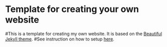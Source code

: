 # Template for creating your own website
#This is a template for creating my own website. It is based on the [Beautiful Jekyll theme](https://github.com/daattali/beautiful-jekyll). #See instruction on how to setup [here](https://hdbc-17705110-mdbs.github.io/HandsOnLabs/hol1.html).
